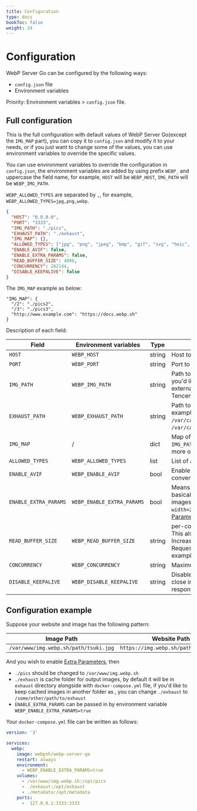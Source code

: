 ```yaml
---
title: Configuration
type: docs
bookToc: false
weight: 24
---
```


# Configuration

WebP Server Go can be configured by the following ways:

- `config.json` file
- Environment variables

Priority: Environment variables > `config.json` file.

## Full configuration

This is the full configuration with default values of WebP Server Go(except the `IMG_MAP` part), you can copy it to `config.json` and modify it to your needs, or if you just want to change some of the values, you can use environment variables to override the specific values.

You can use environment variables to override the configuration in `config.json`, the environment variables are added by using prefix `WEBP_` and uppercase the field name, for example, `HOST` will be `WEBP_HOST`, `IMG_PATH` will be `WEBP_IMG_PATH`.

`WEBP_ALLOWED_TYPES` are separated by `,`, for example, `WEBP_ALLOWED_TYPES=jpg,png,webp`.

```json
{
  "HOST": "0.0.0.0",
  "PORT": "3333",
  "IMG_PATH": "./pics",
  "EXHAUST_PATH": "./exhaust",
  "IMG_MAP": {},
  "ALLOWED_TYPES": ["jpg", "png", "jpeg", "bmp", "gif", "svg", "heic", "nef", "webp"],
  "ENABLE_AVIF": false,
  "ENABLE_EXTRA_PARAMS": false,
  "READ_BUFFER_SIZE": 4096,
  "CONCURRENCY": 262144,
  "DISABLE_KEEPALIVE": false
}
```

The `IMG_MAP` example as below:

```
"IMG_MAP": {
  "/2": "./pics2",
  "/3": "./pics3",
  "http://www.example.com": "https://docs.webp.sh"
}
```

Description of each field:

| Field                 | Environment variables      | Type   | Description                                                                                                                                                                                                                                        |
| --------------------- | -------------------------- | ------ | -------------------------------------------------------------------------------------------------------------------------------------------------------------------------------------------------------------------------------------------------- |
| `HOST`                | `WEBP_HOST`                | string | Host to listen on                                                                                                                                                                                                                                  |
| `PORT`                | `WEBP_PORT`                | string | Port to listen on                                                                                                                                                                                                                                  |
| `IMG_PATH`            | `WEBP_IMG_PATH`            | string | Path to the image directory(of original images), if you'd like to use a remote backend(such as external Nginx served static site, Aliyun OSS or Tencent COS), please refer to [Remote Backend](REMOTE_BACKEND.md).                                 |
| `EXHAUST_PATH`        | `WEBP_EXHAUST_PATH`        | string | Path to the cache directory(of WebP images), for example, with `EXHAUST_PATH` set to `/var/cache/webp`, your `webp` image will be saved at `/var/cache/webp/pics/tsuki.jpg.1582558990.webp`.                                                       |
| `IMG_MAP`             | /                          | dict   | Map of URI/Host to image, if this is present then `IMG_PATH` and `EXHAUST_PATH` will be ignored, see more on [MultiPath](http://localhost:1313/usage/multipath/) page                                                                              |
| `ALLOWED_TYPES`       | `WEBP_ALLOWED_TYPES`       | list   | List of allowed image types                                                                                                                                                                                                                        |
| `ENABLE_AVIF`         | `WEBP_ENABLE_AVIF`         | bool   | Enable AVIF support,it’s disabled by default as converting images to AVIF is CPU consuming.                                                                                                                                                        |
| `ENABLE_EXTRA_PARAMS` | `WEBP_ENABLE_EXTRA_PARAMS` | bool   | Means whether to enable Extra Parameters, basically it allows you to do some transform on images like `https://img.webp.sh/path/tsuki.jpg?width=20`, you can find more info on [Extra Parameters](/usage/extra-params/) page. |
| `READ_BUFFER_SIZE`    | `WEBP_READ_BUFFER_SIZE`    | string | per-connection buffer size for requests’ reading. This also limits the maximum header size. Increase this buffer if your clients send multi-KB RequestURIs and/or multi-KB headers (for example, BIG cookies).                                     |
| `CONCURRENCY`         | `WEBP_CONCURRENCY`         | string | Maximum number of concurrent connections                                                                                                                                                                                                           |
| `DISABLE_KEEPALIVE`   | `WEBP_DISABLE_KEEPALIVE`   | string | Disable keep-alive connections, the server will close incoming connections after sending the first response to the client                                                                                                                          |


## Configuration example

Suppose your website and image has the following pattern:

| Image Path                            | Website Path                         |
| ------------------------------------- | ------------------------------------ |
| `/var/www/img.webp.sh/path/tsuki.jpg` | `https://img.webp.sh/path/tsuki.jpg` |

And you wish to enable [Extra Parameters](/usage/extra-params/), then

- `./pics` should be changed to `/var/www/img.webp.sh`
- `./exhaust` is cache folder for output images, by default it will be in `exhaust` directory alongside with `docker-compose.yml` file, if you'd like to keep cached images in another folder as , you can change `./exhaust` to `/some/other/path/to/exhaust`
- `ENABLE_EXTRA_PARAMS` can be passed in by environment variable `WEBP_ENABLE_EXTRA_PARAMS=true`

Your `docker-compose.yml` file can be written as follows:

```yaml
version: '3'

services:
  webp:
    image: webpsh/webp-server-go
    restart: always
    environment:
      - WEBP_ENABLE_EXTRA_PARAMS=true
    volumes:
      - /var/www/img.webp.sh:/opt/pics
      - ./exhaust:/opt/exhaust
      - ./metadata:/opt/metadata
    ports:
      -  127.0.0.1:3333:3333
```